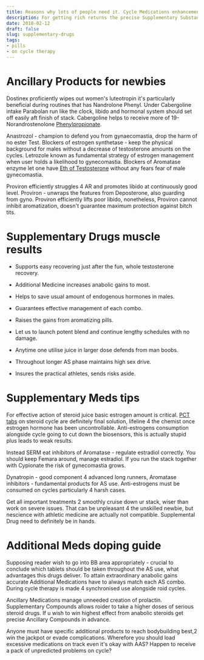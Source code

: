 ```yaml
---
title: Reasons why lots of people need it. Cycle Medications enhancement
description: For getting rich returns the precise Supplementary Substances must consistently complement each sort of combo. In case one want 2 join this field appropriately - you should see which medications should be supplemented throughout the AAS phase. People must see this material
date: 2018-02-12
draft: false
slug: supplementary-drugs
tags:
- pills
- on cycle therapy
---
```


# Ancillary Products for newbies

Dostinex proficiently wipes out women's luteotropin it's particularly beneficial during routines that has Nandrolone Phenyl. Under Cabergoline intake Parabolan run like the clock, libido and hormonal system should set off easily aft finish of stack. Cabergoline helps to receive more of 19-Norandrostenolone [Phenylpropionate](https://georgeprof.github.io/post/nandro-phenyl-juice/).

Anastrozol - champion to defend you from gynaecomastia, drop the harm of no ester Test. Blockers of estrogen synthetase - keep the physical background for males without a decrease of testosterone amounts on the cycles. Letrozole known as fundamental strategy of estrogen management when user holds a likelihood to gynecomastia. Blockers of Aromatase enzyme let one have [Eth of Testosterone](https://georgeprof.github.io/post/enth-test-doping/) without any fears fear of male gynecomastia.

Proviron efficiently struggles 4 AR and promotes libido at continuously good level. Proviron - unwraps the features from Deposterone, also guarding from gyno. Proviron efficiently lifts poor libido, nonetheless, Proviron cannot inhibit aromatization, doesn't guarantee maximum protection against bitch tits.



# Supplementary Drugs muscle results

- Supports easy recovering just after the fun, whole testosterone recovery.

- Additional Medicine increases anabolic gains to most.

- Helps to save usual amount of endogenous hormones in males. 

- Guarantees effective management of each combo. 

- Raises the gains from aromatizing pills. 

- Let us to launch potent blend and continue lengthy schedules with no damage. 

- Anytime one utilise juice in larger dose defends from man boobs. 

- Throughout longer AS phase maintains high sex drive.

- Insures the practical athletes, sends risks aside. 



# Supplementary Meds tips

For effective action of steroid juice basic estrogen amount is critical. [PCT tabs](https://georgeprof.github.io/post/recovery-meds/) on steroid cycle are definitely final solution, lifeline 4 the chemist once estrogen hormone has been uncontrollable. Anti-estrogens consumption alongside cycle going to cut down the biosensors, this is actually stupid plus leads to weak results.

Instead SERM eat inhibitors of Aromatase - regulate estradiol correctly. You should keep Femara around, manage estradiol. If you run the stack together with Cypionate the risk of gynecomastia grows.

Dynatropin - good component 4 advanced long runners, Aromatase inhibitors - fundamental products for AS use. Anti-estrogens must be consumed on cycles particularly 4 harsh cases.

Get all important treatments 2 smoothly cruise down ur stack, wiser than work on severe issues. That can be unpleasant 4 the unskilled newbie, but nescience with athletic medicine are actually not compatible. Supplemental Drug need to definitely be in hands.



# Additional Meds doping guide

Supposing reader wish to go into BB area appropriately - crucial to conclude which tablets should be taken throughout the AS use, what advantages this drugs deliver. To attain extraordinary anabolic gains accurate Additional Medications have to always match each AS combo. During cycle therapy is made 4 synchronised use alongside roid cycles.

Ancillary Medications manage unneeded creation of prolactin. Supplementary Compounds allows roider to take a higher doses of serious steroid drugs. If u wish to win highest effect from anabolic steroids get precise Ancillary Compounds in advance.

Anyone must have specific additional products to reach bodybuilding best,2 win the jackpot or evade complications. Wherefore you should load excessive medications on track even it's okay with AAS? Happen to receive a pack of unpredicted problems on cycle?





































